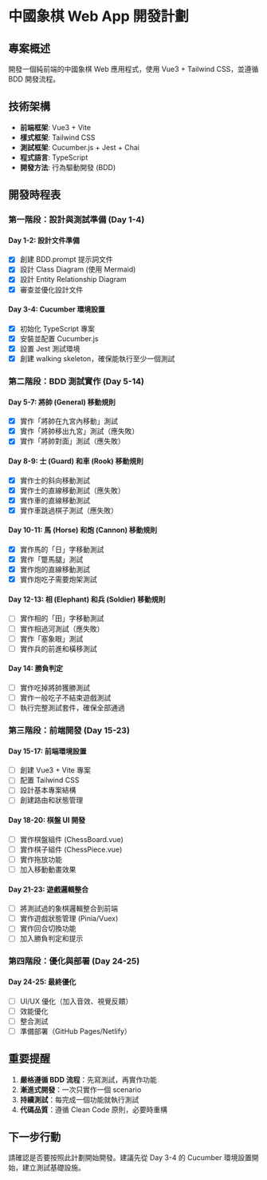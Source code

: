 # 中國象棋 Web App 開發計劃

## 專案概述
開發一個純前端的中國象棋 Web 應用程式，使用 Vue3 + Tailwind CSS，並遵循 BDD 開發流程。

## 技術架構
- **前端框架**: Vue3 + Vite
- **樣式框架**: Tailwind CSS
- **測試框架**: Cucumber.js + Jest + Chai
- **程式語言**: TypeScript
- **開發方法**: 行為驅動開發 (BDD)

## 開發時程表

### 第一階段：設計與測試準備 (Day 1-4)

#### Day 1-2: 設計文件準備
- [x] 創建 BDD.prompt 提示詞文件
- [x] 設計 Class Diagram (使用 Mermaid)
- [x] 設計 Entity Relationship Diagram
- [x] 審查並優化設計文件

#### Day 3-4: Cucumber 環境設置
- [x] 初始化 TypeScript 專案
- [x] 安裝並配置 Cucumber.js
- [x] 設置 Jest 測試環境
- [x] 創建 walking skeleton，確保能執行至少一個測試

### 第二階段：BDD 測試實作 (Day 5-14)

#### Day 5-7: 將帥 (General) 移動規則
- [x] 實作「將帥在九宮內移動」測試
- [x] 實作「將帥移出九宮」測試（應失敗）
- [x] 實作「將帥對面」測試（應失敗）

#### Day 8-9: 士 (Guard) 和車 (Rook) 移動規則
- [x] 實作士的斜向移動測試
- [x] 實作士的直線移動測試（應失敗）
- [x] 實作車的直線移動測試
- [x] 實作車跳過棋子測試（應失敗）

#### Day 10-11: 馬 (Horse) 和炮 (Cannon) 移動規則
- [x] 實作馬的「日」字移動測試
- [x] 實作「蹩馬腿」測試
- [x] 實作炮的直線移動測試
- [x] 實作炮吃子需要炮架測試

#### Day 12-13: 相 (Elephant) 和兵 (Soldier) 移動規則
- [ ] 實作相的「田」字移動測試
- [ ] 實作相過河測試（應失敗）
- [ ] 實作「塞象眼」測試
- [ ] 實作兵的前進和橫移測試

#### Day 14: 勝負判定
- [ ] 實作吃掉將帥獲勝測試
- [ ] 實作一般吃子不結束遊戲測試
- [ ] 執行完整測試套件，確保全部通過

### 第三階段：前端開發 (Day 15-23)

#### Day 15-17: 前端環境設置
- [ ] 創建 Vue3 + Vite 專案
- [ ] 配置 Tailwind CSS
- [ ] 設計基本專案結構
- [ ] 創建路由和狀態管理

#### Day 18-20: 棋盤 UI 開發
- [ ] 實作棋盤組件 (ChessBoard.vue)
- [ ] 實作棋子組件 (ChessPiece.vue)
- [ ] 實作拖放功能
- [ ] 加入移動動畫效果

#### Day 21-23: 遊戲邏輯整合
- [ ] 將測試過的象棋邏輯整合到前端
- [ ] 實作遊戲狀態管理 (Pinia/Vuex)
- [ ] 實作回合切換功能
- [ ] 加入勝負判定和提示

### 第四階段：優化與部署 (Day 24-25)

#### Day 24-25: 最終優化
- [ ] UI/UX 優化（加入音效、視覺反饋）
- [ ] 效能優化
- [ ] 整合測試
- [ ] 準備部署（GitHub Pages/Netlify）

## 重要提醒

1. **嚴格遵循 BDD 流程**：先寫測試，再實作功能
2. **漸進式開發**：一次只實作一個 scenario
3. **持續測試**：每完成一個功能就執行測試
4. **代碼品質**：遵循 Clean Code 原則，必要時重構

## 下一步行動

請確認是否要按照此計劃開始開發。建議先從 Day 3-4 的 Cucumber 環境設置開始，建立測試基礎設施。